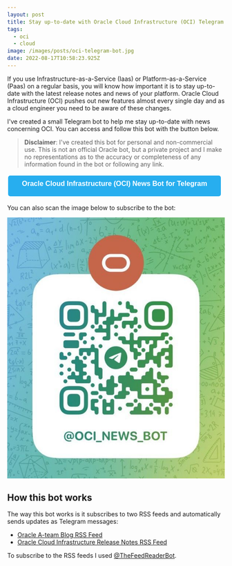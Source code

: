 ```yaml
---
layout: post
title: Stay up-to-date with Oracle Cloud Infrastructure (OCI) Telegram Bot
tags:
  - oci
  - cloud
image: /images/posts/oci-telegram-bot.jpg
date: 2022-08-17T10:58:23.925Z
---
```

If you use Infrastructure-as-a-Service (Iaas) or Platform-as-a-Service (Paas) on a regular basis, you will know how important it is to stay up-to-date with the latest release notes and news of your platform. Oracle Cloud Infrastructure (OCI) pushes out new features almost every single day and as a cloud engineer you need to be aware of these changes. 

I've created a small Telegram bot to help me stay up-to-date with news concerning OCI. You can access and follow this bot with the button below.

> **Disclaimer**: I've created this bot for personal and non-commercial use. This is not an official Oracle bot, but a private project and I make no representations as to the accuracy or completeness of any information found in the bot or following any link. 

<button href="" onClick="window.open('https://t.me/oci_news_bot')" style="vertical-align: middle;border-radius:5px;background-color: #27aeef;border: none;color: white;padding: 15px 32px;text-align: center;text-decoration: none;display: inline-block;font-size: 16px;margin: 4px 2px;cursor: pointer;"><span style="top:3px;" data-icon='ei-external-link' data-size='s'></span><span style="position: relative; bottom: 5px;"><strong>Oracle Cloud Infrastructure (OCI) News Bot for Telegram</strong></span></button>

You can also scan the image below to subscribe to the bot: 

![](/images/posts/scan-telegram-bot.jpg)

## How this bot works

The way this bot works is it subscribes to two RSS feeds and automatically sends updates as Telegram messages:

* [Oracle A-team Blog RSS Feed](https://www.ateam-oracle.com/rss)
* [Oracle Cloud Infrastructure Release Notes RSS Feed](https://docs.cloud.oracle.com/en-us/iaas/releasenotes/feed)

To subscribe to the RSS feeds I used [@TheFeedReaderBot](https://telegram.me/TheFeedReaderBot).
